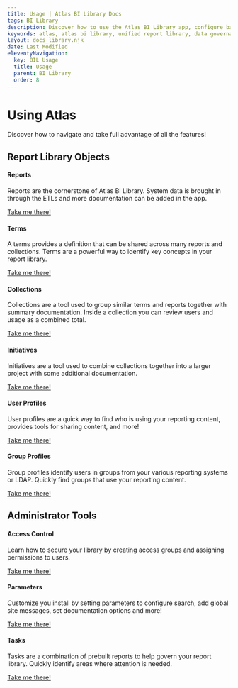 ```yaml
---
title: Usage | Atlas BI Library Docs
tags: BI Library
description: Discover how to use the Atlas BI Library app, configure basic settings, add report documentation and more!
keywords: atlas, atlas bi library, unified report library, data governance, database, using atlas, usage guide
layout: docs_library.njk
date: Last Modified
eleventyNavigation:
  key: BIL Usage
  title: Usage
  parent: BI Library
  order: 8
---
```


# Using Atlas

<p class="subtitle mb-5 pb-5">Discover how to navigate and take full advantage of all the features!</p>

## Report Library Objects

<div class="tile is-ancestor">
    <div class="tile is-parent">
    <div class="tile is-child box bd-notification has-background-white-bis has-text-centered">
       <h4 class="title is-3 has-text-success my-5">Reports</h4>
       <span class="icon is-large has-text-grey-light"><i class="fas fa-chart-bar fa-2x"></i></span>
       <p class="my-5">Reports are the cornerstone of Atlas BI Library. System data is brought in through the ETLs and more documentation can be added in the app.</p>
       <a class="button is-info" href="/docs/bi-library/usage/reports/">Take me there!</a>
    </div>
  </div>
  <div class="tile is-parent">
     <div class="tile is-child box bd-notification has-background-white-bis has-text-centered">
       <h4 class="title is-3 has-text-success my-5">Terms</h4>
       <span class="icon is-large has-text-grey-light"><i class="fas fa-book fa-2x"></i></span>
       <p class="my-5">A terms provides a definition that can be shared across many reports and collections. Terms are a powerful way to identify key concepts in your report library.</p>
       <a class="button is-info" href="/docs/bi-library/usage/terms/">Take me there!</a>
    </div>
  </div>
  <div class="tile is-parent">
     <div class="tile is-child box bd-notification has-background-white-bis has-text-centered">
       <h4 class="title is-3 has-text-success my-5">Collections</h4>
       <span class="icon is-large has-text-grey-light"><i class="fas fa-sitemap fa-2x"></i></span>
       <p class="my-5">Collections are a tool used to group similar terms and reports together with summary documentation. Inside a collection you can review users and usage as a combined total.</p>
       <a class="button is-info" href="/docs/bi-library/usage/collections/">Take me there!</a>
    </div>
  </div>
</div>
<div class="tile is-ancestor">
  <div class="tile is-parent">
     <div class="tile is-child box bd-notification has-background-white-bis has-text-centered">
       <h4 class="title is-3 has-text-success my-5">Initiatives</h4>
       <span class="icon is-large has-text-grey-light"><i class="fa-solid fa-diagram-project fa-2x"></i></i></span>
       <p class="my-5">Initiatives are a tool used to combine collections together into a larger project with some additional documentation.</p>
       <a class="button is-info" href="/docs/bi-library/usage/initiatives/">Take me there!</a>
    </div>
  </div>
  <div class="tile is-parent">
     <div class="tile is-child box bd-notification has-background-white-bis has-text-centered">
       <h4 class="title is-3 has-text-success my-5">User Profiles</h4>
       <span class="icon is-large has-text-grey-light"><i class="fas fa-user fa-2x"></i></span>
       <p class="my-5">User profiles are a quick way to find who is using your reporting content, provides tools for sharing content, and more!</p>
       <a class="button is-info" href="/docs/bi-library/usage/user-profile/">Take me there!</a>
    </div>
  </div>
  <div class="tile is-parent">
     <div class="tile is-child box bd-notification has-background-white-bis has-text-centered">
       <h4 class="title is-3 has-text-success my-5">Group Profiles</h4>
       <span class="icon is-large has-text-grey-light"><i class="fas fa-users fa-2x"></i></span>
       <p class="my-5">Group profiles identify users in groups from your various reporting systems or LDAP. Quickly find groups that use your reporting content.</p>
       <a class="button is-info" href="/docs/bi-library/usage/group-profile/">Take me there!</a>
    </div>
  </div>
</div>

## Administrator Tools

<div class="tile is-ancestor">
  <div class="tile is-parent">
     <div class="tile is-child box bd-notification has-background-white-bis has-text-centered">
       <h4 class="title is-3 has-text-success my-5">Access Control</h4>
       <span class="icon is-large has-text-grey-light"><i class="fas fa-lock fa-2x"></i></span>
       <p class="my-5">Learn how to secure your library by creating access groups and assigning permissions to users.</p>
       <a class="button is-info" href="/docs/bi-library/usage/access-control/">Take me there!</a>
    </div>
  </div>
  <div class="tile is-parent">
     <div class="tile is-child box bd-notification has-background-white-bis has-text-centered">
       <h4 class="title is-3 has-text-success my-5">Parameters</h4>
       <span class="icon is-large has-text-grey-light"><i class="fa-solid fa-sliders fa-2x"></i></span>
       <p class="my-5">Customize you install by setting parameters to configure search, add global site messages, set documentation options and more!</p>
       <a class="button is-info" href="/docs/bi-library/usage/parameters/">Take me there!</a>
    </div>
  </div>
  <div class="tile is-parent">
     <div class="tile is-child box bd-notification has-background-white-bis has-text-centered">
       <h4 class="title is-3 has-text-success my-5">Tasks</h4>
       <span class="icon is-large has-text-grey-light"><i class="fa-solid fa-list-check fa-2x"></i></span>
       <p class="my-5">Tasks are a combination of prebuilt reports to help govern your report library. Quickly identify areas where attention is needed.</p>
       <a class="button is-info" href="/docs/bi-library/usage/tasks/">Take me there!</a>
    </div>
  </div>
</div>
